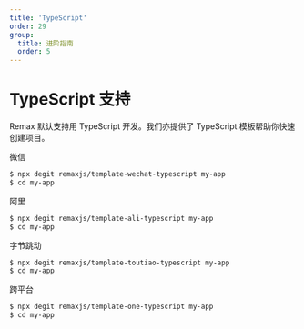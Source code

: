 ```yaml
---
title: 'TypeScript'
order: 29
group:
  title: 进阶指南
  order: 5
---
```


# TypeScript 支持

Remax 默认支持用 TypeScript 开发。我们亦提供了 TypeScript 模板帮助你快速创建项目。

微信

```bash
$ npx degit remaxjs/template-wechat-typescript my-app
$ cd my-app
```

阿里

```bash
$ npx degit remaxjs/template-ali-typescript my-app
$ cd my-app
```

字节跳动

```bash
$ npx degit remaxjs/template-toutiao-typescript my-app
$ cd my-app
```

跨平台

```bash
$ npx degit remaxjs/template-one-typescript my-app
$ cd my-app
```
